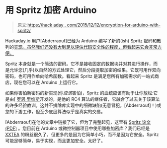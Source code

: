 # 用 Spritz 加密 Arduino

> 原文:[https://hack aday . com/2015/12/12/encryption-for-arduino-with-spritz/](https://hackaday.com/2015/12/12/encryption-for-arduino-with-spritz/)

Hackaday.io 用户[Abderraouf]已经为 Arduino 编写了新的(ish) Spritz 密码和散列的[实现。虽然我们还没有大到足以评估代码安全性的程度，但看起来它会非常方便。](https://hackaday.io/project/8244-arduino-spritz-cipher-library)

Spritz 本身就是一个简洁的密码。它不是接收固定的数据块并对其进行操作，而是允许您(几乎)以自然的方式处理它，然后分段提取加密的结果。它既可用作双向密码，也可用作单向哈希函数。看起来 Spritz 是满足您所有加密需求的一站式商店，现在您可以在 Arduino 上运行它。

如果你害怕新密码的新实现(你*应该*害怕)，Spritz 的血统应该有助于让你放松:它是由[ [罗恩·里维斯](https://en.wikipedia.org/wiki/Ron_Rivest)开发的，是他的 RC4 算法的继任者，它融合了过去关于该算法的许多经验教训。这并不排除库实现中的细微缺陷(无意冒犯，[Abderraouf]！)或您的下游工作，但至少底层算法似乎是真实的交易。

[Abderraouf]在他的文章中链接了它，但为了完整起见，这里有 [Spritz 论文(PDF)](https://people.csail.mit.edu/rivest/pubs/RS14.pdf) 。您目前在 Arduino 或微控制器项目中使用哪些加密库？我们已经是 [XXTEA](https://en.wikipedia.org/wiki/XXTEA) 的粉丝很久了，但更多的是因为它简单小巧，而不是因为它安全。Spritz 可能足够简单，易于实现，而且更加安全。太好了。